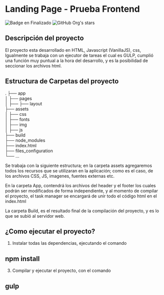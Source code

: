 # Landing Page - Prueba Frontend

![Badge en Finalizado](https://img.shields.io/badge/STATUS-EN%20DESAROLLO-green)
![GitHub Org's stars](https://img.shields.io/github/stars/camilafernanda?style=social)

## Descripción del proyecto
El proyecto esta desarrollado en HTML, Javascript (VanillaJS), css, Igualmente se trabaja con un ejecutor de tareas el cual es GULP, cumplió una función muy puntual a la hora del desarrollo, y es la posibilidad de seccionar los archivos html.

## Estructura de Carpetas del proyecto

.
├── app <br>
│   ├── pages <br>
│   ├──  ├── layout <br>
├── assets <br>
│   ├── css <br>
│   ├── fonts <br>
│   ├── img <br>
│   ├── js <br>
├── build <br>
├── node_modules <br>
├── index.html <br>
├── files_configuration <br>
└── ...

Se trabaja con la siguiente estructura; en la carpeta assets agregaremos todos los recursos que se utilizaran en la aplicación; como es el caso, de los archivos CSS, JS, imagenes, fuentes externas etc.

En la carpeta App, contendrá los archivos del header y el footer los cuales podrán ser modificados de forma independiente, y al momento de compilar el proyecto, el task manager se encargará de unir todo el código html en el index.html

La carpeta Build, es el resultado final de la compilación del proyecto, y es lo que se subió al servidor web.

## ¿Como ejecutar el proyecto?

1. Instalar todas las dependencias, ejecutando el comando 
## <b> npm install </b>
3. Compilar y ejecutar el proyecto, con el comando 
## <b> gulp </b>



